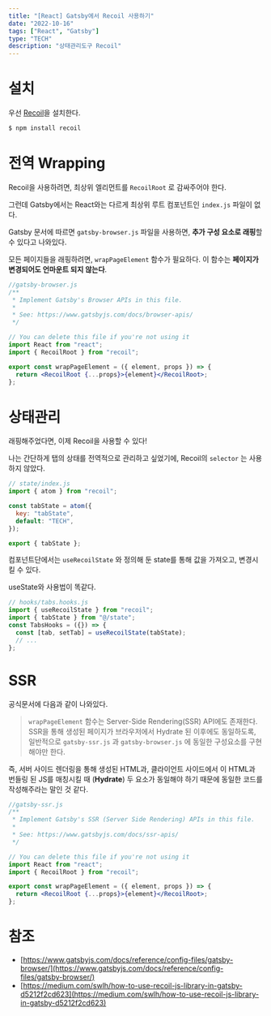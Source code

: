```yaml
---
title: "[React] Gatsby에서 Recoil 사용하기"
date: "2022-10-16"
tags: ["React", "Gatsby"]
type: "TECH"
description: "상태관리도구 Recoil"
---
```


# 설치

우선 [Recoil](https://recoiljs.org/ko/docs/introduction/getting-started/)을 설치한다.

```html
$ npm install recoil
```

# 전역 Wrapping

Recoil을 사용하려면, 최상위 엘리먼트를 `RecoilRoot` 로 감싸주어야 한다.

그런데 Gatsby에서는 React와는 다르게 최상위 루트 컴포넌트인 `index.js` 파일이 없다.

Gatsby 문서에 따르면 `gatsby-browser.js` 파일을 사용하면, **추가 구성 요소로 래핑**할 수 있다고 나와있다.

모든 페이지들을 래핑하려면, `wrapPageElement` 함수가 필요하다. 이 함수는 **페이지가 변경되어도 언마운트 되지 않는다**.

```jsx
//gatsby-browser.js
/**
 * Implement Gatsby's Browser APIs in this file.
 *
 * See: https://www.gatsbyjs.com/docs/browser-apis/
 */

// You can delete this file if you're not using it
import React from "react";
import { RecoilRoot } from "recoil";

export const wrapPageElement = ({ element, props }) => {
  return <RecoilRoot {...props}>{element}</RecoilRoot>;
};
```

# 상태관리

래핑해주었다면, 이제 Recoil을 사용할 수 있다!

나는 간단하게 탭의 상태를 전역적으로 관리하고 싶었기에, Recoil의 `selector` 는 사용하지 않았다.

```jsx
// state/index.js
import { atom } from "recoil";

const tabState = atom({
  key: "tabState",
  default: "TECH",
});

export { tabState };
```

컴포넌트단에서는 `useRecoilState` 와 정의해 둔 state를 통해 값을 가져오고, 변경시킬 수 있다.

useState와 사용법이 똑같다.

```jsx
// hooks/tabs.hooks.js
import { useRecoilState } from "recoil";
import { tabState } from "@/state";
const TabsHooks = ({}) => {
  const [tab, setTab] = useRecoilState(tabState);
  // ...
};
```

# SSR

공식문서에 다음과 같이 나와있다.

> `wrapPageElement` 함수는 Server-Side Rendering(SSR) API에도 존재한다.
> SSR을 통해 생성된 페이지가 브라우저에서 Hydrate 된 이후에도 동일하도록,
> 일반적으로 `gatsby-ssr.js` 과 `gatsby-browser.js` 에 동일한 구성요소를 구현해야만 한다.

즉, 서버 사이드 렌더링을 통해 생성된 HTML과, 클라이언트 사이드에서 이 HTML과 번들링 된 JS를 매칭시킬 때 (**Hydrate**) 두 요소가 동일해야 하기 때문에 동일한 코드를 작성해주라는 말인 것 같다.

```jsx
//gatsby-ssr.js
/**
 * Implement Gatsby's SSR (Server Side Rendering) APIs in this file.
 *
 * See: https://www.gatsbyjs.com/docs/ssr-apis/
 */

// You can delete this file if you're not using it
import React from "react";
import { RecoilRoot } from "recoil";

export const wrapPageElement = ({ element, props }) => {
  return <RecoilRoot {...props}>{element}</RecoilRoot>;
};
```

# 참조

- [https://www.gatsbyjs.com/docs/reference/config-files/gatsby-browser/](https://www.gatsbyjs.com/docs/reference/config-files/gatsby-browser/)
- [https://medium.com/swlh/how-to-use-recoil-js-library-in-gatsby-d5212f2cd623](https://medium.com/swlh/how-to-use-recoil-js-library-in-gatsby-d5212f2cd623)
